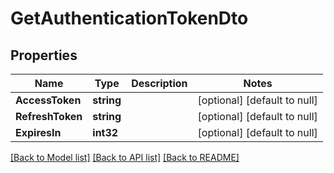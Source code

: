 # GetAuthenticationTokenDto

## Properties
Name | Type | Description | Notes
------------ | ------------- | ------------- | -------------
**AccessToken** | **string** |  | [optional] [default to null]
**RefreshToken** | **string** |  | [optional] [default to null]
**ExpiresIn** | **int32** |  | [optional] [default to null]

[[Back to Model list]](../README.md#documentation-for-models) [[Back to API list]](../README.md#documentation-for-api-endpoints) [[Back to README]](../README.md)

